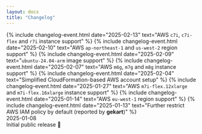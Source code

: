 ```yaml
---
layout: docs
title: "Changelog"
---
```


<div class="timeline mt-4">
    {% include changelog-event.html date="2025-02-13" text="AWS <code>c7i</code>, <code>c7i-flex</code> and <code>r7i</code> instance support" %}
    {% include changelog-event.html date="2025-02-10" text="AWS <code>ap-northeast-1</code> and <code>us-west-2</code> region support" %}
    {% include changelog-event.html date="2025-02-09" text="<code>ubuntu-24.04-arm</code> image support" %}
    {% include changelog-event.html date="2025-02-07" text="AWS <code>m6g</code>, <code>m7g</code> and <code>m8g</code> instance support" %}
    {% include changelog-event.html date="2025-02-04" text="Simplified CloudFormation-based AWS account setup" %}
    {% include changelog-event.html date="2025-01-27" text="AWS <code>m7i-flex.12xlarge</code> and <code>m7i-flex.16xlarge</code> instance support" %}
    {% include changelog-event.html date="2025-01-14" text="AWS <code>eu-west-1</code> region support" %}
    {% include changelog-event.html date="2025-01-13" text="Further restrict AWS IAM policy by default (reported by <strong>gekart</strong>)" %}
    <div class="event" id="2025-01-08" href="#2025-01-08">
        <div class="date text-secondary">2025-01-08</div>
        <div class="description">Initial public release 🎉</div>
    </div>
</div>

